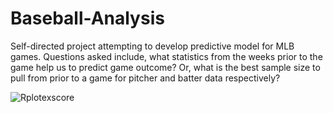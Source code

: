 # Baseball-Analysis
Self-directed project attempting to develop predictive model for MLB games. Questions asked include, what statistics from the weeks prior to the game help us to predict game outcome? Or, what is the best sample size to pull from prior to a game for pitcher and batter data respectively?

![Rplotexscore](https://user-images.githubusercontent.com/108891102/213932899-a1339103-97ec-4635-b7af-a81d39bb05e8.png)
